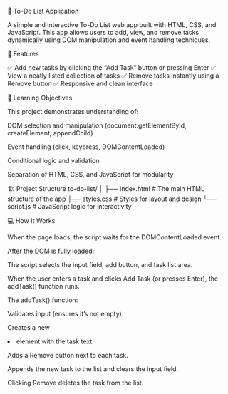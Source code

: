 📝 To-Do List Application

A simple and interactive To-Do List web app built with HTML, CSS, and JavaScript.
This app allows users to add, view, and remove tasks dynamically using DOM manipulation and event handling techniques.

🚀 Features

✅ Add new tasks by clicking the “Add Task” button or pressing Enter
✅ View a neatly listed collection of tasks
✅ Remove tasks instantly using a Remove button
✅ Responsive and clean interface

🧠 Learning Objectives

This project demonstrates understanding of:

DOM selection and manipulation (document.getElementById, createElement, appendChild)

Event handling (click, keypress, DOMContentLoaded)

Conditional logic and validation

Separation of HTML, CSS, and JavaScript for modularity

🏗️ Project Structure
to-do-list/
│
├── index.html      # The main HTML structure of the app
├── styles.css      # Styles for layout and design
└── script.js       # JavaScript logic for interactivity

💻 How It Works

When the page loads, the script waits for the DOMContentLoaded event.

After the DOM is fully loaded:

The script selects the input field, add button, and task list area.

When the user enters a task and clicks Add Task (or presses Enter), the addTask() function runs.

The addTask() function:

Validates input (ensures it’s not empty).

Creates a new <li> element with the task text.

Adds a Remove button next to each task.

Appends the new task to the list and clears the input field.

Clicking Remove deletes the task from the list.